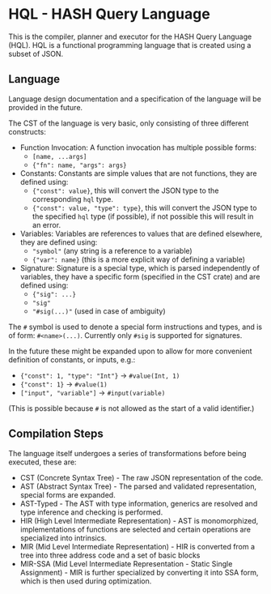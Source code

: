 # HQL - HASH Query Language

This is the compiler, planner and executor for the HASH Query Language (HQL). HQL is a functional programming language that is created using a subset of JSON.

## Language

Language design documentation and a specification of the language will be provided in the future.

The CST of the language is very basic, only consisting of three different constructs:

- Function Invocation: A function invocation has multiple possible forms:
  - `[name, ...args]`
  - `{"fn": name, "args": args}`
- Constants: Constants are simple values that are not functions, they are defined using:
  - `{"const": value}`, this will convert the JSON type to the corresponding `hql` type.
  - `{"const": value, "type": type}`, this will convert the JSON type to the specified `hql` type (if possible), if not possible this will result in an error.
- Variables: Variables are references to values that are defined elsewhere, they are defined using:
  - `"symbol"` (any string is a reference to a variable)
  - `{"var": name}` (this is a more explicit way of defining a variable)
- Signature: Signature is a special type, which is parsed independently of variables, they have a specific form (specified in the CST crate) and are defined using:
  - `{"sig": ...}`
  - `"sig"`
  - `"#sig(...)"` (used in case of ambiguity)

The `#` symbol is used to denote a special form instructions and types, and is of form: `#<name>(...)`. Currently only `#sig` is supported for signatures.

In the future these might be expanded upon to allow for more convenient definition of constants, or inputs, e.g.:

- `{"const": 1, "type": "Int"}` -> `#value(Int, 1)`
- `{"const": 1}` -> `#value(1)`
- `["input", "variable"]` -> `#input(variable)`

(This is possible because `#` is not allowed as the start of a valid identifier.)

## Compilation Steps

The language itself undergoes a series of transformations before being executed, these are:

- CST (Concrete Syntax Tree) - The raw JSON representation of the code.
- AST (Abstract Syntax Tree) - The parsed and validated representation, special forms are expanded.
- AST-Typed - The AST with type information, generics are resolved and type inference and checking is performed.
- HIR (High Level Intermediate Representation) - AST is monomorphized, implementations of functions are selected and certain operations are specialized into intrinsics.
- MIR (Mid Level Intermediate Representation) - HIR is converted from a tree into three address code and a set of basic blocks
- MIR-SSA (Mid Level Intermediate Representation - Static Single Assignment) - MIR is further specialized by converting it into SSA form, which is then used during optimization.
